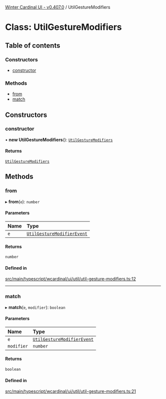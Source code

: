 [Winter Cardinal UI - v0.407.0](../index.md) / UtilGestureModifiers

# Class: UtilGestureModifiers

## Table of contents

### Constructors

- [constructor](UtilGestureModifiers.md#constructor)

### Methods

- [from](UtilGestureModifiers.md#from)
- [match](UtilGestureModifiers.md#match)

## Constructors

### constructor

• **new UtilGestureModifiers**(): [`UtilGestureModifiers`](UtilGestureModifiers.md)

#### Returns

[`UtilGestureModifiers`](UtilGestureModifiers.md)

## Methods

### from

▸ **from**(`e`): `number`

#### Parameters

| Name | Type |
| :------ | :------ |
| `e` | [`UtilGestureModifierEvent`](../index.md#utilgesturemodifierevent) |

#### Returns

`number`

#### Defined in

[src/main/typescript/wcardinal/ui/util/util-gesture-modifiers.ts:12](https://github.com/winter-cardinal/winter-cardinal-ui/blob/v0.407.0/src/main/typescript/wcardinal/ui/util/util-gesture-modifiers.ts#L12)

___

### match

▸ **match**(`e`, `modifier`): `boolean`

#### Parameters

| Name | Type |
| :------ | :------ |
| `e` | [`UtilGestureModifierEvent`](../index.md#utilgesturemodifierevent) |
| `modifier` | `number` |

#### Returns

`boolean`

#### Defined in

[src/main/typescript/wcardinal/ui/util/util-gesture-modifiers.ts:21](https://github.com/winter-cardinal/winter-cardinal-ui/blob/v0.407.0/src/main/typescript/wcardinal/ui/util/util-gesture-modifiers.ts#L21)
